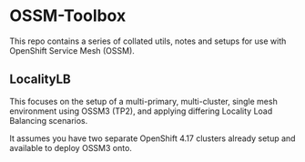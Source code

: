 # OSSM-Toolbox

This repo contains a series of collated utils, notes and setups for use with OpenShift Service Mesh (OSSM).


## LocalityLB

This focuses on the setup of a multi-primary, multi-cluster, single mesh environment using OSSM3 (TP2), and applying differing Locality Load Balancing scenarios.

It assumes you have two separate OpenShift 4.17 clusters already setup and available to deploy OSSM3 onto.





